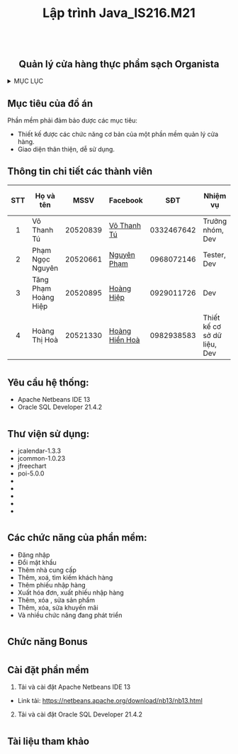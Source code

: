# <h1 align="center">Lập trình Java_IS216.M21<h1>


<!-- PROJECT LOGO -->
<br />
<div align="center">
  <a href="">
  </a>
 
  <h2 align="center">Quản lý cửa hàng thực phẩm sạch Organista</h2>
</div>

<!-- MỤC LỤC -->
<details>
  <summary>MỤC LỤC</summary>
  <ol>
    <li>
      <a href="#muctieu">Mục tiêu đồ án</a>
    </li>
    <li>
      <a href="#thanhvien">Danh sách thành viên</a>
    </li>
    <li><a href="#yeucau">Yêu cầu hệ thống</a></li>
    <li><a href="#thuvien">Thư viện sử dụng</a></li>
    <li>
      <a href="#chucnang">Các chức năng của phần mềm</a>
    </li>
    <li><a href="#bonus">Chức năng bonus</a></li>
    <li>
      <a href="#caidat">Cài đặt phần mềm</a>
    </li>
    <li><a href="#tlthamkhao">Tài liệu tham khảo</a></li>
  </ol>
</details>


<!-- ĐỒ ÁN -->
## <h2 id="muctieu">Mục tiêu của đồ án</h2>
Phần mềm phải đảm bảo được các mục tiêu:
- Thiết kế được các chức năng cơ bản của một phần mềm quản lý cửa hàng.
- Giao diện thân thiện, dễ sử dụng.
  
## <h2 id="dsthanhvien">Thông tin chi tiết các thành viên</h2>
 
| STT| Họ và tên           | MSSV     | Facebook                                                             |   SĐT     |        Nhiệm vụ           | Hoàn thành % |
|:--:|---------------------|----------|----------------------------------------------------------------------|-----------|---------------------------|--------------|
| 1  | Võ Thanh Tú         | 20520839 |[Võ Thanh Tú](https://www.facebook.com/vothanhtu2956)                 |0332467642 |Trưởng nhóm, Dev           |     100       |
| 2  | Phạm Ngọc Nguyên    | 20520661 |[Nguyên Phạm](https://www.facebook.com/phamnguyen5629)                |0968072146 |Tester, Dev                |     100       | 
| 3  | Tăng Phạm Hoàng Hiệp| 20520895 |[Hoàng Hiệp](https://www.facebook.com/profile.php?id=100011017901120) |0929011726 |Dev                        |     100       |
| 4  | Hoàng Thị Hoà       | 20521330 |[Hoàng Hiền Hoà](https://www.facebook.com/hienhoa.hoang.946)          |0982938583 |Thiết kế cơ sở dữ liệu, Dev|     100       |

# <h2 id="yeucau">Yêu cầu hệ thống:
- Apache Netbeans IDE 13
- Oracle SQL Developer 21.4.2
# <h2 id="thuvien">Thư viện sử dụng:
- jcalendar-1.3.3
- jcommon-1.0.23
- jfreechart
- poi-5.0.0
-
-
-
-
-

# <h2 id="chucnang">Các chức năng của phần mềm:</h2>
- Đăng nhập
- Đổi mật khẩu
- Thêm nhà cung cấp
- Thêm, xoá, tìm kiếm khách hàng
- Thêm phiếu nhập hàng
- Xuất hóa đơn, xuất phiếu nhập hàng
- Thêm, xóa , sửa sản phẩm
- Thêm, xóa, sửa khuyến mãi
- Và nhiều chức năng đang phát triển 

# <h2 id="bonus">Chức năng Bonus</h2>
   
# <h2 id="caidat">Cài đặt phần mềm</h2>
1. Tải và cài đặt Apache Netbeans IDE 13
  - Link tải: https://netbeans.apache.org/download/nb13/nb13.html
2. Tải và cài đặt Oracle SQL Developer 21.4.2
  
# <h2 id="tlthamkhao">Tài liệu tham khảo</h2> 
